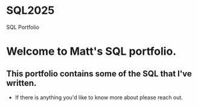 # SQL2025
SQL Portfolio
# Welcome to Matt's SQL portfolio.
## This portfolio contains some of the SQL that I've written. 
* If there is anything you'd like to know more about please reach out.
